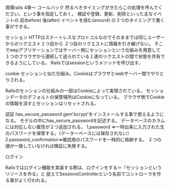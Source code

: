 現場rails 4章〜
コールバック
然るべきタイミングがきたらこの処理を呼んでください。という事を指定しておく。
検証や登録、更新、削除といった主なイベントの
前(before)
後(after)
イベントを挟む(around)
の３つのタイミングで書く事ができる。

セッション
HTTPはステートレスなプロトコルなのでそのままでは同じユーザーからのリクエスト１つ目から
２つ目のリクエストに情報を引き継げない。
そこでwepアプリケーションではサーバー側にセッションという仕組みを用意して
１つのブラウザから連続して送られている１連のリクエストの間で状態を共有できるようにしている。
Railsではsessionというメソッドを呼び出す。

cookie
セッションと似た仕組み。Cookieはブラウザとwebサーバー間でやりとりされる。

Railsのセッションの仕組みの一部はCookieによって実現されている。
セッションデータのデフォルトの保管場所はCookieになっている。
ブラウザ側でCookieの情報を消すとセッションはリセットされる。

認証
has_secure_password
gem'bcrypt'をインストールする事で使えるようになる。
モデルの中にhas_secure_passwordを記述する。
データベースのカラムには対応しない属性が２つ追加される。
1,password =>一時出来に入力された生のパスワードを保管する。（データーベースには保存されない）
2.password_confirmation=>確認用のパスワードを一時的に格納する。
２つの値が一致していなければ検証に失敗する。

ログイン

Railsではログイン機能を実装する際は、ログインをする＝『セッションというリソースを作る』と
捉えてSessionsControllerという名前でコントローラを作る事がよく行われる。
